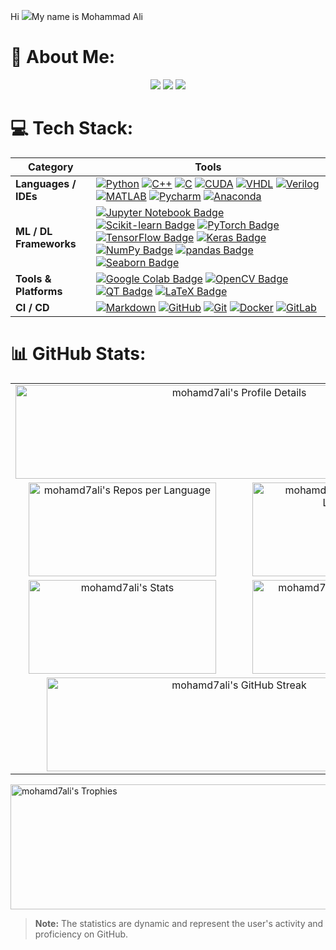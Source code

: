 Hi ![](https://user-images.githubusercontent.com/18350557/176309783-0785949b-9127-417c-8b55-ab5a4333674e.gif)My name is Mohammad Ali
 
<!--
**mohamd7ali/mohamd7ali** is a ✨ _special_ ✨ repository because its `README.md` (this file) appears on your GitHub profile.

Here are some ideas to get you started:

- 🔭 I’m currently working on ...
- 🌱 I’m currently learning ...
- 👯 I’m looking to collaborate on ...
- 🤔 I’m looking for help with ...
- 💬 Ask me about ...
- 📫 How to reach me: ...
- 😄 Pronouns: ...
- ⚡ Fun fact: ...
-->

# 💫 About Me:
<p style="text-align: justify;">
<!-- Mohammad Javad Ahmadi was born in 1996 in Sari near the Caspian Sea in northern Iran. He graduated from NODET in 2015 with a Diploma GPA of 4/4 (20/20). He received his B.Sc. in Electrical & Control Engineering from Amirkabir University of Technology (Tehran Polytechnic) in 2019 with a GPA of 3.7/4. Since 2019, he has been part of ARASⒸ under the supervision of Prof. Hamid D. Taghirad and completed his M.Sc. with a GPA of 4/4. He is currently pursuing his Ph.D. in this group with a GPA of 4/4 (20/20). In parallel with his academic work, he serves as CTO at MediversAI and SmarTeeth, focusing on AI applications in medical imaging and videos, and also leads the ARAS AI, VR, and Software Group. Robotics, Artificial Intelligence, and Computer Vision are his principal research interests. -->
<p align="center">
  <a href="https://linkedin.com/in/USERNAME"><img src="https://img.shields.io/badge/-LinkedIn-0A66C2?style=flat-square&logo=linkedin&logoColor=white"/></a>
  <a href="https://github.com/USERNAME"><img src="https://img.shields.io/badge/-GitHub-181717?style=flat-square&logo=github&logoColor=white"/></a>
  <a href="mailto:maetemadi7@gmail.com"><img src="https://img.shields.io/badge/-Gmail-D14836?style=flat-square&logo=gmail&logoColor=white"/></a>
</p>



<!-- my-skils -->

# 💻 Tech Stack:

| Category | Tools |
|----------|-------|
| **Languages / IDEs** | [![Python](https://img.shields.io/badge/Python-3776AB?style=flat-square&logo=Python&logoColor=white)](https://www.python.org/) [![C++](https://img.shields.io/badge/C++-00599C?style=flat-square&logo=cplusplus&logoColor=white)](https://isocpp.org/) [![C](https://img.shields.io/badge/C-A8B9CC?style=flat-square&logo=c&logoColor=white)](https://en.wikipedia.org/wiki/C_(programming_language)) [![CUDA](https://img.shields.io/badge/CUDA-76B900?style=flat-square&logo=nvidia&logoColor=white)](https://developer.nvidia.com/cuda-zone) [![VHDL](https://img.shields.io/badge/VHDL-blue?style=flat-square&logoColor=white)](https://en.wikipedia.org/wiki/VHDL) [![Verilog](https://img.shields.io/badge/Verilog-lightblue?style=flat-square&logoColor=white)](https://en.wikipedia.org/wiki/Verilog) [![MATLAB](https://img.shields.io/badge/MATLAB-0076A8?style=flat-square&logo=Mathworks&logoColor=white)](https://www.mathworks.com/products/matlab.html) [![Pycharm](https://img.shields.io/badge/Pycharm-3776AB?style=flat-square&logo=Pycharm&logoColor=white)](https://www.jetbrains.com/pycharm/) [![Anaconda](https://img.shields.io/badge/Anaconda-44A833?style=flat-square&logo=Anaconda&logoColor=white)](https://www.anaconda.com/) |
| **ML / DL Frameworks** | [![Jupyter Notebook Badge](https://img.shields.io/badge/Jupyter%20Notebook-F37626?style=flat-square&logo=Jupyter&logoColor=white)](https://jupyter.org/) [![Scikit-learn Badge](https://img.shields.io/badge/Scikit--Learn-e26d00?style=flat-square&logo=scikit-learn&logoColor=white)](https://scikit-learn.org/) [![PyTorch Badge](https://img.shields.io/badge/PyTorch-EE4C2C?style=flat-square&logo=pytorch&logoColor=white)](https://pytorch.org/) [![TensorFlow Badge](https://img.shields.io/badge/TensorFlow-FF6F00?style=flat-square&logo=tensorflow&logoColor=white)](https://www.tensorflow.org/) [![Keras Badge](https://img.shields.io/badge/Keras-D00000?style=flat-square&logo=keras&logoColor=white)](https://keras.io/) [![NumPy Badge](https://img.shields.io/badge/NumPy-e26d00?style=flat-square&logo=numpy&logoColor=white)](https://numpy.org/) [![pandas Badge](https://img.shields.io/badge/pandas-150458?style=flat-square&logo=pandas&logoColor=white)](https://pandas.pydata.org/) [![Seaborn Badge](https://img.shields.io/badge/Seaborn-76B900?style=flat-square&logo=seaborn&logoColor=white)](https://seaborn.pydata.org/) |
| **Tools & Platforms** | [![Google Colab Badge](https://img.shields.io/badge/Google%20Colab-F9AB00?style=flat-square&logo=Google-Colab&logoColor=white)](https://colab.research.google.com/) [![OpenCV Badge](https://img.shields.io/badge/OpenCV-27338e?style=flat-square&logo=OpenCV&logoColor=white)](https://opencv.org/) [![QT Badge](https://img.shields.io/badge/QT-41CD52?style=flat-square&logo=Qt&logoColor=white)](https://www.qt.io/) [![LaTeX Badge](https://img.shields.io/badge/latex-%23008080?style=flat-square&logo=latex&logoColor=white)](https://www.latex-project.org/) |
| **CI / CD** | [![Markdown](https://img.shields.io/badge/Markdown-2088FF?style=flat-square&logo=Markdown&logoColor=white)](https://github.com/mohamd7ali/mohamd7ali) [![GitHub](https://img.shields.io/badge/Github-2088FF?style=flat-square&logo=Github&logoColor=white)](https://github.com/mohamd7ali/mohamd7ali) [![Git](https://img.shields.io/badge/Git-2088FF?style=flat-square&logo=Git&logoColor=white)](https://git-scm.com/) [![Docker](https://img.shields.io/badge/Docker-2496ED?style=flat-square&logo=Docker&logoColor=white)](https://www.docker.com/) [![GitLab](https://img.shields.io/badge/GitLab-FC6D26?style=flat-square&logo=GitLab&logoColor=white)](https://about.gitlab.com/) |



                                                                                                                                                                                                                                                                                                                                                                                                                                                                                                                                                                                                                                                                                                                                                                                                                                                                                                                                                                                                                                                                                                                                                                                                                                                                                                                                                                              
                                                                                                                                                                                           
# 📊 GitHub Stats:

<table align="center">
  <tr>
    <td colspan="2" align="center"><img src="https://github-profile-summary-cards.vercel.app/api/cards/profile-details?username=mohamd7ali&theme=nord_dark" alt="mohamd7ali's Profile Details" width="700" height="150"></td>
  </tr>
  <tr>
    <td align="center"><img src="https://github-profile-summary-cards.vercel.app/api/cards/repos-per-language?username=mohamd7ali&theme=nord_dark" alt="mohamd7ali's Repos per Language" width="300" height="150"></td>
    <td align="center"><img src="https://github-profile-summary-cards.vercel.app/api/cards/most-commit-language?username=mohamd7ali&theme=nord_dark" alt="mohamd7ali's Most Commit Language" width="300" height="150"></td>
  </tr>
  <tr>
    <td align="center"><img src="https://github-profile-summary-cards.vercel.app/api/cards/stats?username=mohamd7ali&theme=nord_dark" alt="mohamd7ali's Stats" width="300" height="150"></td>
    <td align="center"><img src="https://github-profile-summary-cards.vercel.app/api/cards/productive-time?username=mohamd7ali&theme=nord_dark" alt="mohamd7ali's Productive Time" width="300" height="150"></td>
  </tr>
  <tr>
    <td colspan="2" align="center">
      <img src="https://github-readme-streak-stats.herokuapp.com/?user=mohamd7ali&theme=radical" alt="mohamd7ali's GitHub Streak" width="600" height="150"><br>
    </td>
  </tr>
</table>

<img src="https://github-profile-trophy.vercel.app/?username=mohamd7ali&column=10&theme=onedark" alt="mohamd7ali's Trophies" width="1500" height="200">

> **Note:** The statistics are dynamic and represent the user's activity and proficiency on GitHub.
